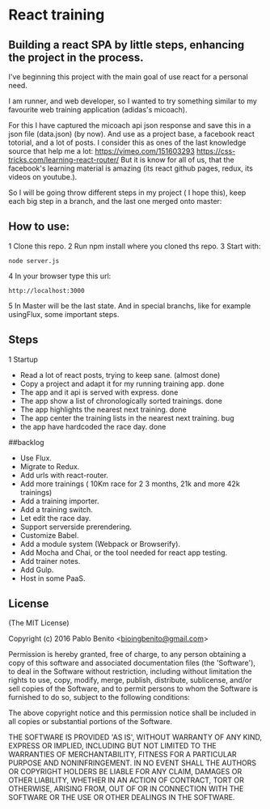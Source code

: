 # React training

## Building a react SPA by little steps, enhancing the project in the process.

I've beginning this project with the main goal of use react for a personal need.

I am runner, and web developer, so I wanted to try something similar to my favourite web training application (adidas's micoach).

For this I have captured the micoach api json response and save this in a json file (data.json) (by now).
And use as a project base, a facebook react totorial, and a lot of posts.
I consider this as ones of the last knowledge source that help me a lot:
https://vimeo.com/151603293
https://css-tricks.com/learning-react-router/
But it is know for all of us, that the facebook's learning material is amazing (its react github pages, redux, its videos on youtube.).

So I will be going throw different steps in my project ( I hope this), keep each big step in a branch,
and the last one merged onto master:

## How to use:
1 Clone this repo.
2 Run npm install where you cloned ths repo.
3 Start with:
```
node server.js
```
4 In your browser type this url:
````
http://localhost:3000
````
5 In Master will be the last state. And in special branchs, like for example usingFlux,
some important steps.


## Steps
1 Startup
  * Read a lot of react posts, trying to keep sane. (almost done)
  * Copy a project and adapt it for my running training app. done
  * The app and it api is served with express. done
  * The app show a list of chronologically sorted trainings. done
  * The app highlights the nearest next training. done
  * The app center the training lists in the nearest next training. bug
  * the app have hardcoded the race day. done

##backlog
* Use Flux.
* Migrate to Redux.
* Add urls with react-router.
* Add more trainings ( 10Km race for 2 3 months, 21k and more 42k trainings)
* Add a training importer.
* Add a training switch.
* Let edit the race day.
* Support serverside prerendering.
* Customize Babel.
* Add a module system (Webpack or Browserify).
* Add Mocha and Chai, or the tool needed for react app testing.
* Add trainer notes.
* Add Gulp.
* Host in some PaaS.

## License

(The MIT License)

Copyright (c) 2016 Pablo Benito &lt;bioingbenito@gmail.com&gt;

Permission is hereby granted, free of charge, to any person obtaining
a copy of this software and associated documentation files (the
'Software'), to deal in the Software without restriction, including
without limitation the rights to use, copy, modify, merge, publish,
distribute, sublicense, and/or sell copies of the Software, and to
permit persons to whom the Software is furnished to do so, subject to
the following conditions:

The above copyright notice and this permission notice shall be
included in all copies or substantial portions of the Software.

THE SOFTWARE IS PROVIDED 'AS IS', WITHOUT WARRANTY OF ANY KIND,
EXPRESS OR IMPLIED, INCLUDING BUT NOT LIMITED TO THE WARRANTIES OF
MERCHANTABILITY, FITNESS FOR A PARTICULAR PURPOSE AND NONINFRINGEMENT.
IN NO EVENT SHALL THE AUTHORS OR COPYRIGHT HOLDERS BE LIABLE FOR ANY
CLAIM, DAMAGES OR OTHER LIABILITY, WHETHER IN AN ACTION OF CONTRACT,
TORT OR OTHERWISE, ARISING FROM, OUT OF OR IN CONNECTION WITH THE
SOFTWARE OR THE USE OR OTHER DEALINGS IN THE SOFTWARE.
